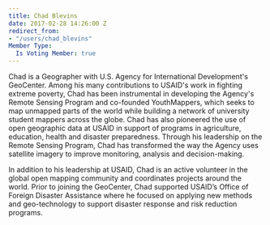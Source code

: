 ```yaml
---
title: Chad Blevins
date: 2017-02-28 14:26:00 Z
redirect_from:
- "/users/chad_blevins"
Member Type:
  Is Voting Member: true
---
```


<p>Chad is a Geographer with U.S. Agency for International Development's GeoCenter. Among his many contributions to USAID's work in fighting extreme poverty, Chad has been instrumental in developing the Agency's Remote Sensing Program and co-founded YouthMappers, which seeks to map unmapped parts of the world while building a network of university student mappers across the globe. Chad has also pioneered the use of open geographic data at USAID in support of programs in agriculture, education, health and disaster preparedness.  Through his leadership on the Remote Sensing Program, Chad has transformed the way the Agency uses satellite imagery to improve monitoring, analysis and decision-making.   

In addition to his leadership at USAID, Chad is an active volunteer in the global open mapping community and coordinates projects around the world.  Prior to joining the GeoCenter, Chad supported USAID’s Office of Foreign Disaster Assistance where he focused on applying new methods and geo-technology to support disaster response and risk reduction programs. </p>
